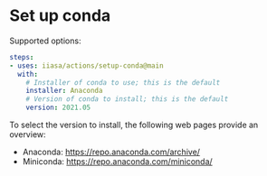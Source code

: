 # Set up conda

Supported options:

```yaml
steps:
- uses: iiasa/actions/setup-conda@main
  with:
    # Installer of conda to use; this is the default
    installer: Anaconda
    # Version of conda to install; this is the default
    version: 2021.05
```

To select the version to install, the following web pages provide an overview:
- Anaconda: https://repo.anaconda.com/archive/
- Miniconda: https://repo.anaconda.com/miniconda/